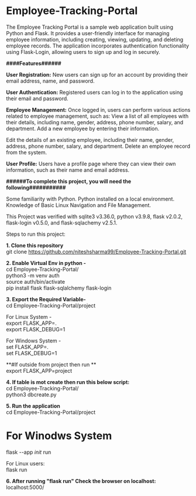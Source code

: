 

# Employee-Tracking-Portal

The Employee Tracking Portal is a sample web application built using Python and Flask. It provides a user-friendly interface for managing employee information, including creating, viewing, updating, and deleting employee records. The application incorporates authentication functionality using Flask-Login, allowing users to sign up and log in securely.

**####Features######**

**User Registration:** New users can sign up for an account by providing their email address, name, and password.

**User Authentication:** Registered users can log in to the application using their email and password.

**Employee Management:** Once logged in, users can perform various actions related to employee management, such as:
View a list of all employees with their details, including name, gender, address, phone number, salary, and department.
Add a new employee by entering their information.

Edit the details of an existing employee, including their name, gender, address, phone number, salary, and department.
Delete an employee record from the system.

**User Profile:** Users have a profile page where they can view their own information, such as their name and email address.


**######To complete this project, you will need the following###########**

Some familiarity with Python.
Python installed on a local environment.
Knowledge of Basic Linux Navigation and File Management.

This Project was verified with sqlite3 v3.36.0, python v3.9.8, flask v2.0.2, flask-login v0.5.0, and flask-sqlachemy v2.5.1.

Steps to run this project:

**1. Clone this repository**                                                        
git clone https://github.com/niteshsharma99/Employee-Tracking-Portal.git

**2. Enable Virtual Env in python -**                                                      
cd Employee-Tracking-Portal/                                                                     
python3 -m venv auth                                                                     
source auth/bin/activate                                                                           
pip install flask flask-sqlalchemy flask-login

**3. Export the Required Variable-**                                                        
cd Employee-Tracking-Portal/project                                  

For Linux System -                                                                        
export FLASK_APP=.                                                                  
export FLASK_DEBUG=1                                         

For Windows System -                                                                                                                                               
set FLASK_APP=.                                                                                                                                     
set FLASK_DEBUG=1                                                                     

**#If outside from project then run  **                                                 
export FLASK_APP=project

**4. If table is mot create then run this below script:**                                           
cd Employee-Tracking-Portal/                                                                           
python3 dbcreate.py

**5. Run the application**                                            
cd Employee-Tracking-Portal/project                                                                                                                               

# For Winodws System                                                            
flask --app _init_ run                                                                  

For Linux users:                                                   
flask run 

**6. After running "flask run" Check the browser on localhost:**                                  
localhost:5000/
